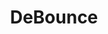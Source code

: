 ---
blog: https://debounce.io/blog
git: https://github.com/debounceio
linkedin: https://linkedin.com/company/debounceio
logohandle: debounceio
sort: debounce
title: DeBounce
twitter: https://x.com/debounceio
website: https://debounce.io/
---